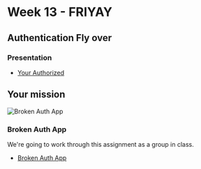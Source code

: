 # Week 13 - FRIYAY

## Authentication Fly over

### Presentation
* [Your Authorized](https://docs.google.com/presentation/d/1BNd-CX9Wntvowec-9RkPn-KyBnA7TajemQp_o4Ccn6o/edit?usp=sharing)

## Your mission


![Broken Auth App](https://media.giphy.com/media/l2ZDRizzoJ7fNksUM/source.gif)


### Broken Auth App
We're going to work through this assignment as a group in class.

* [Broken Auth App](https://github.com/rynoschni/authorizationAPP)
